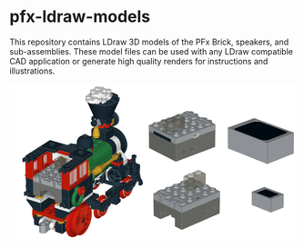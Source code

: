 # pfx-ldraw-models

This repository contains LDraw 3D models of the PFx Brick, speakers, and sub-assemblies. These model files can be used with any LDraw compatible CAD application or generate high quality renders for instructions and illustrations.

![alt text](./images/LDrawModelMontage.png "PFx Brick")
